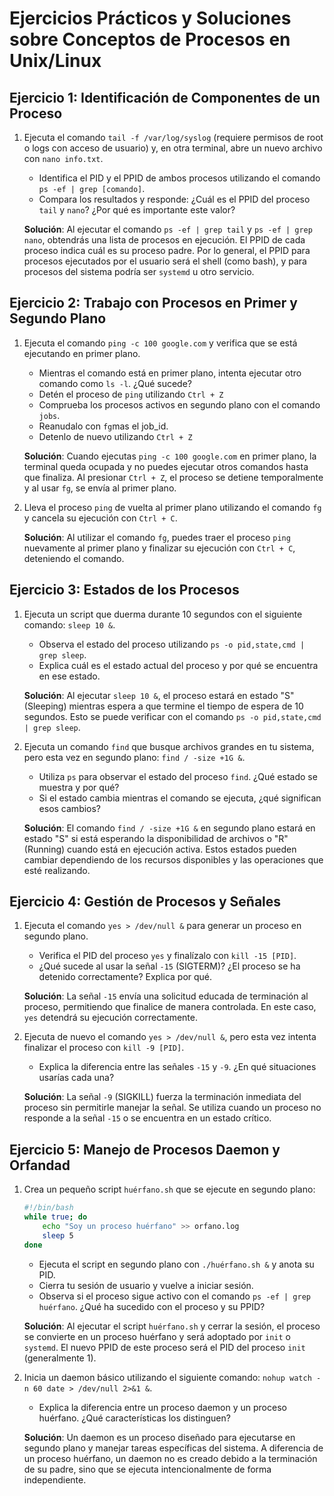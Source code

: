 
# Ejercicios Prácticos y Soluciones sobre Conceptos de Procesos en Unix/Linux

## Ejercicio 1: Identificación de Componentes de un Proceso
1. Ejecuta el comando `tail -f /var/log/syslog` (requiere permisos de root o logs con acceso de usuario) y, en otra terminal, abre un nuevo archivo con `nano info.txt`.
   - Identifica el PID y el PPID de ambos procesos utilizando el comando `ps -ef | grep [comando]`.
   - Compara los resultados y responde: ¿Cuál es el PPID del proceso `tail` y `nano`? ¿Por qué es importante este valor?

   **Solución**: Al ejecutar el comando `ps -ef | grep tail` y `ps -ef | grep nano`, obtendrás una lista de procesos en ejecución. El PPID de cada proceso indica cuál es su proceso padre. Por lo general, el PPID para procesos ejecutados por el usuario será el shell (como bash), y para procesos del sistema podría ser `systemd` u otro servicio.


## Ejercicio 2: Trabajo con Procesos en Primer y Segundo Plano
1. Ejecuta el comando `ping -c 100 google.com` y verifica que se está ejecutando en primer plano.
   - Mientras el comando está en primer plano, intenta ejecutar otro comando como `ls -l`. ¿Qué sucede?
   - Detén el proceso de `ping` utilizando `Ctrl + Z`
   - Comprueba los procesos activos en segundo plano con el comando `jobs`.
   - Reanudalo con `fg`mas el job_id.
   - Detenlo de nuevo  utilizando `Ctrl + Z`

   **Solución**: Cuando ejecutas `ping -c 100 google.com` en primer plano, la terminal queda ocupada y no puedes ejecutar otros comandos hasta que finaliza. Al presionar `Ctrl + Z`, el proceso se detiene temporalmente y al usar `fg`, se envía al primer plano.

2. Lleva el proceso `ping` de vuelta al primer plano utilizando el comando `fg` y cancela su ejecución con `Ctrl + C`.

   **Solución**: Al utilizar el comando `fg`, puedes traer el proceso `ping` nuevamente al primer plano y finalizar su ejecución con `Ctrl + C`, deteniendo el comando.

## Ejercicio 3: Estados de los Procesos
1. Ejecuta un script que duerma durante 10 segundos con el siguiente comando: `sleep 10 &`.
   - Observa el estado del proceso utilizando `ps -o pid,state,cmd | grep sleep`.
   - Explica cuál es el estado actual del proceso y por qué se encuentra en ese estado.

   **Solución**: Al ejecutar `sleep 10 &`, el proceso estará en estado "S" (Sleeping) mientras espera a que termine el tiempo de espera de 10 segundos. Esto se puede verificar con el comando `ps -o pid,state,cmd | grep sleep`.

2. Ejecuta un comando `find` que busque archivos grandes en tu sistema, pero esta vez en segundo plano: `find / -size +1G &`.
   - Utiliza `ps` para observar el estado del proceso `find`. ¿Qué estado se muestra y por qué?
   - Si el estado cambia mientras el comando se ejecuta, ¿qué significan esos cambios?

   **Solución**: El comando `find / -size +1G &` en segundo plano estará en estado "S" si está esperando la disponibilidad de archivos o "R" (Running) cuando está en ejecución activa. Estos estados pueden cambiar dependiendo de los recursos disponibles y las operaciones que esté realizando.

## Ejercicio 4: Gestión de Procesos y Señales
1. Ejecuta el comando `yes > /dev/null &` para generar un proceso en segundo plano.
   - Verifica el PID del proceso `yes` y finalízalo con `kill -15 [PID]`.
   - ¿Qué sucede al usar la señal `-15` (SIGTERM)? ¿El proceso se ha detenido correctamente? Explica por qué.

   **Solución**: La señal `-15` envía una solicitud educada de terminación al proceso, permitiendo que finalice de manera controlada. En este caso, `yes` detendrá su ejecución correctamente.

2. Ejecuta de nuevo el comando `yes > /dev/null &`, pero esta vez intenta finalizar el proceso con `kill -9 [PID]`.
   - Explica la diferencia entre las señales `-15` y `-9`. ¿En qué situaciones usarías cada una?

   **Solución**: La señal `-9` (SIGKILL) fuerza la terminación inmediata del proceso sin permitirle manejar la señal. Se utiliza cuando un proceso no responde a la señal `-15` o se encuentra en un estado crítico.

## Ejercicio 5: Manejo de Procesos Daemon y Orfandad
1. Crea un pequeño script `huérfano.sh` que se ejecute en segundo plano:
   ```bash
   #!/bin/bash
   while true; do
       echo "Soy un proceso huérfano" >> orfano.log
       sleep 5
   done
   ```

   - Ejecuta el script en segundo plano con `./huérfano.sh &` y anota su PID.
   - Cierra tu sesión de usuario y vuelve a iniciar sesión.
   - Observa si el proceso sigue activo con el comando `ps -ef | grep huérfano`. ¿Qué ha sucedido con el proceso y su PPID?

   **Solución**: Al ejecutar el script `huérfano.sh` y cerrar la sesión, el proceso se convierte en un proceso huérfano y será adoptado por `init` o `systemd`. El nuevo PPID de este proceso será el PID del proceso `init` (generalmente 1).

2. Inicia un daemon básico utilizando el siguiente comando: `nohup watch -n 60 date > /dev/null 2>&1 &`.
   - Explica la diferencia entre un proceso daemon y un proceso huérfano. ¿Qué características los distinguen?

   **Solución**: Un daemon es un proceso diseñado para ejecutarse en segundo plano y manejar tareas específicas del sistema. A diferencia de un proceso huérfano, un daemon no es creado debido a la terminación de su padre, sino que se ejecuta intencionalmente de forma independiente.

